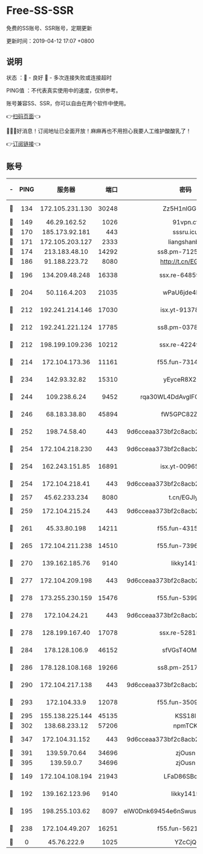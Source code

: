 # Free-SS-SSR

免费的SS账号、SSR账号，定期更新

更新时间：2019-04-12 17:07 +0800

## 说明

状态     ：🙂 - 良好 🙁 - 多次连接失败或连接超时

PING值   ：不代表真实使用中的速度，仅供参考。

账号兼容SS、SSR，你可以自由在两个软件中使用。

👉[扫码页面](https://liesauer.github.io/Free-SS-SSR/)👈

🎉🎉🎉好消息！订阅地址已全面开放！麻麻再也不用担心我要人工维护酸酸乳了！

👉[订阅链接](https://www.liesauer.net/yogurt/subscribe?ACCESS_TOKEN=DAYxR3mMaZAsaqUb)👈

## 账号

|-|PING|服务器|端口|密码|加密方式|区域|
|:----:|:----:|:-----:|-----:|:----:|:----:|:----:|
|🙂|134|172.105.231.130|30248|Zz5H1nlGGKHx|aes-256-cfb|JP|
|🙂|149|46.29.162.52|1026|91vpn.cf|rc4-md5|RU|
|🙂|170|185.173.92.181|443|sssru.icu|rc4-md5|RU|
|🙂|171|172.105.203.127|2333|liangshanbo|chacha20|JP|
|🙂|174|213.183.48.10|14292|ss8.pm-71250889|rc4-md5|RU|
|🙂|186|91.188.223.72|8080|http://t.cn/EGJIyrl|rc4-md5|RU|
|🙂|196|134.209.48.248|16338|ssx.re-64859691|aes-256-cfb|US|
|🙂|204|50.116.4.203|21035|wPaU6jde4NZT|aes-256-cfb|US|
|🙂|212|192.241.214.146|17030|isx.yt-91378799|aes-256-cfb|US|
|🙂|212|192.241.221.124|17785|ss8.pm-03781993|aes-256-cfb|US|
|🙂|212|198.199.109.236|10212|ssx.re-42249834|aes-256-cfb|US|
|🙂|214|172.104.173.36|11161|f55.fun-73141785|aes-256-cfb|SG|
|🙂|234|142.93.32.82|15310|yEyceR8X2EVd|aes-256-cfb|GB|
|🙂|244|109.238.6.24|9452|rqa30WL4DdAvgIFG6Fs3znzTa|aes-256-cfb|FR|
|🙂|246|68.183.38.80|45894|fW5GPC82Z97G|aes-256-cfb|GB|
|🙂|252|198.74.58.40|443|9d6cceaa373bf2c8acb22e60b6a58be6|aes-256-cfb|US|
|🙂|254|172.104.218.230|443|9d6cceaa373bf2c8acb22e60b6a58be6|aes-256-cfb|US|
|🙂|254|162.243.151.85|16891|isx.yt-00965280|aes-256-cfb|US|
|🙂|254|172.104.218.41|443|9d6cceaa373bf2c8acb22e60b6a58be6|aes-256-cfb|US|
|🙂|257|45.62.233.234|8080|t.cn/EGJIyrl|rc4-md5|CA|
|🙂|259|172.104.215.24|443|9d6cceaa373bf2c8acb22e60b6a58be6|aes-256-cfb|US|
|🙂|261|45.33.80.198|14211|f55.fun-43151114|aes-256-cfb|US|
|🙂|265|172.104.211.238|14510|f55.fun-73968171|aes-256-cfb|US|
|🙂|270|139.162.185.76|9140|likky1415|aes-256-cfb|DE|
|🙂|277|172.104.209.198|443|9d6cceaa373bf2c8acb22e60b6a58be6|aes-256-cfb|US|
|🙂|278|173.255.230.159|15476|f55.fun-53994105|aes-256-cfb|US|
|🙂|278|172.104.24.21|443|9d6cceaa373bf2c8acb22e60b6a58be6|aes-256-cfb|US|
|🙂|278|128.199.167.40|17078|ssx.re-52815592|aes-256-cfb|SG|
|🙂|284|178.128.106.9|46152|sfVGsT4OMxHC|aes-256-cfb|SG|
|🙂|286|178.128.108.168|19266|ss8.pm-25170314|aes-256-cfb|SG|
|🙂|290|172.104.217.138|443|9d6cceaa373bf2c8acb22e60b6a58be6|aes-256-cfb|US|
|🙂|293|172.104.33.9|12078|f55.fun-35097379|aes-256-cfb|SG|
|🙂|295|155.138.225.144|45135|KSS18l|rc4-md5|US|
|🙂|302|138.68.233.12|57206|npmTCK|rc4-md5|US|
|🙂|347|172.104.31.152|443|9d6cceaa373bf2c8acb22e60b6a58be6|aes-256-cfb|US|
|🙂|391|139.59.70.64|34696|zjOusn|chacha20|IN|
|🙂|395|139.59.0.7|34696|zjOusn|chacha20|IN|
|🙂|149|172.104.108.194|21943|LFaD86SBq2lY|aes-256-cfb|JP|
|🙂|192|139.162.123.96|9140|likky1415|aes-256-cfb|JP|
|🙂|195|198.255.103.62|8097|eIW0Dnk69454e6nSwuspv9DmS201tQ0D|aes-256-cfb|US|
|🙂|238|172.104.49.207|16251|f55.fun-56219821|aes-256-cfb|SG|
|🙁|0|45.76.222.9|1025|YZcCjQ|rc4-md5|JP|
